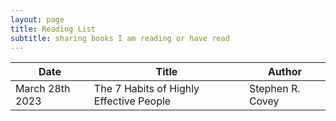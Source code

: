 ```yaml
---
layout: page
title: Reading List
subtitle: sharing books I am reading or have read
---
```


| Date | Title | Author |
|---|---|---|
| March 28th 2023 | The 7 Habits of Highly Effective People | Stephen R. Covey | 
